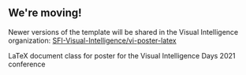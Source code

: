 ## We're moving!
Newer versions of the template will be shared in the Visual Intelligence organization: [SFI-Visual-Intelligence/vi-poster-latex](https://github.com/SFI-Visual-Intelligence/vi-poster-latex)

LaTeX document class for poster for the Visual Intelligence Days 2021 conference

